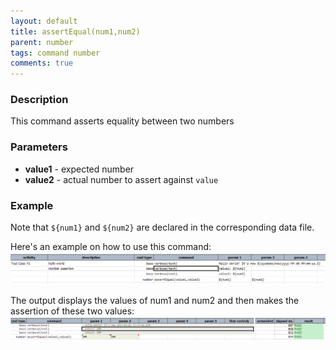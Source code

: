 ```yaml
---
layout: default
title: assertEqual(num1,num2)
parent: number
tags: command number
comments: true
---
```



### Description
This command asserts equality between two numbers


### Parameters
- **value1** \- expected number
- **value2** \- actual number to assert against `value`


### Example
Note that `${num1}` and `${num2}` are declared in the corresponding data file.

Here's an example on how to use this command:<br/>
![](image/assertEqual_01.png)

The output displays the values of num1 and num2 and then makes the assertion of these two values:<br/>
![](image/assertEqual_02.png)
